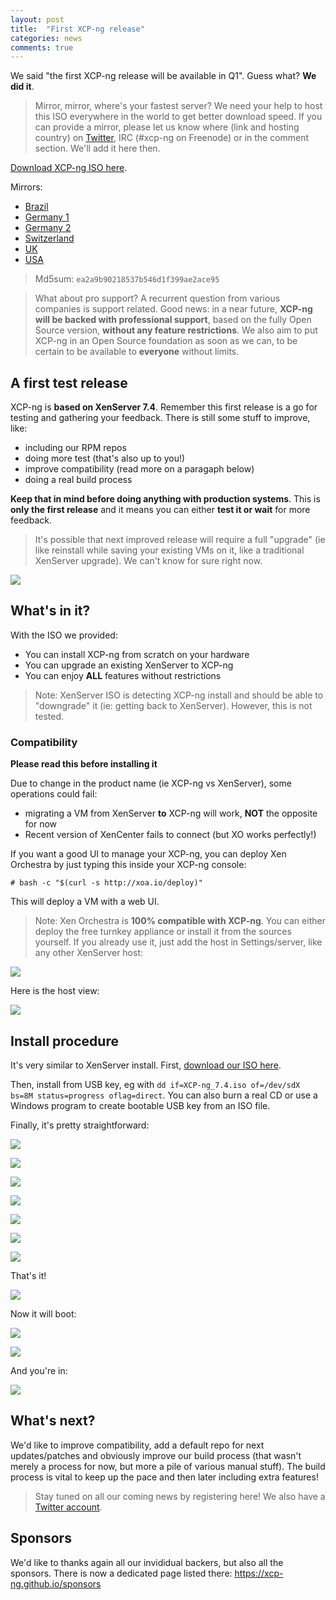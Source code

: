 ```yaml
---
layout: post
title:  "First XCP-ng release"
categories: news
comments: true
---
```


We said "the first XCP-ng release will be available in Q1". Guess what? **We did it**.

> Mirror, mirror, where's your fastest server? We need your help to host this ISO everywhere in the world to get better download speed. If you can provide a mirror, please let us know where (link and hosting country) on [Twitter](https://twitter.com/xcpng), IRC (#xcp-ng on Freenode) or in the comment section. We'll add it here then.

[Download XCP-ng ISO here](http://xcp-ng.org/7.4/XCP-ng_7.4.iso).

Mirrors:

* [Brazil](http://mirror.cc.iq.ufrj.br/xcp-ng/XCP-ng_7.4.iso)
* [Germany 1](http://www.iextreme.org/xcp-ng/XCP-ng_7.4.iso)
* [Germany 2](https://yaecms.org/xcp-ng/XCP-ng_7.4.iso)
* [Switzerland](https://host-free.ch/XCP-ng_7.4.iso)
* [UK](http://tardis.redrawinternet.com/XCP-ng_7.4.iso)
* [USA](http://fohdeesha.com/xcpng/XCP-ng_7.4.iso)

> Md5sum: `ea2a9b90218537b546d1f399ae2ace95`

> What about pro support? A recurrent question from various companies is support related. Good news: in a near future, **XCP-ng will be backed with professional support**, based on the fully Open Source version, **without any feature restrictions**. We also aim to put XCP-ng in an Open Source foundation as soon as we can, to be certain to be available to **everyone** without limits.

## A first test release

XCP-ng is **based on XenServer 7.4**. Remember this first release is a go for testing and gathering your feedback. There is still some stuff to improve, like:

* including our RPM repos
* doing more test (that's also up to you!)
* improve compatibility (read more on a paragaph below)
* doing a real build process

**Keep that in mind before doing anything with production systems**. This is **only the first release** and it means you can either **test it or wait** for more feedback.

> It's possible that next improved release will require a full "upgrade" (ie like reinstall while saving your existing VMs on it, like a traditional XenServer upgrade). We can't know for sure right now.

![](/assets/images/xcpngstick1.jpg)

## What's in it?

With the ISO we provided:

* You can install XCP-ng from scratch on your hardware
* You can upgrade an existing XenServer to XCP-ng
* You can enjoy **ALL** features without restrictions

> Note: XenServer ISO is detecting XCP-ng install and should be able to "downgrade" it (ie: getting back to XenServer). However, this is not tested.

### Compatibility

**Please read this before installing it**

Due to change in the product name (ie XCP-ng vs XenServer), some operations could fail:

* migrating a VM from XenServer **to** XCP-ng will work, **NOT** the opposite for now
* Recent version of XenCenter fails to connect (but XO works perfectly!)

If you want a good UI to manage your XCP-ng, you can deploy Xen Orchestra by just typing this inside your XCP-ng console:

```
# bash -c "$(curl -s http://xoa.io/deploy)"
```

This will deploy a VM with a web UI.


> Note: Xen Orchestra is **100% compatible with XCP-ng**. You can either deploy the free turnkey appliance or install it from the sources yourself. If you already use it, just add the host in Settings/server, like any other XenServer host:

![](/assets/images/connectxo.png)

Here is the host view:

![](/assets/images/xoxcpng.png)

## Install procedure

It's very similar to XenServer install. First, [download our ISO here]().

Then, install from USB key, eg with `dd if=XCP-ng_7.4.iso of=/dev/sdX bs=8M status=progress oflag=direct`. You can also burn a real CD or use a Windows program to create bootable USB key from an ISO file.

Finally, it's pretty straightforward:

![](/assets/images/xcpinstall/install1.png)

![](/assets/images/xcpinstall/install2.png)

![](/assets/images/xcpinstall/install3.png)

![](/assets/images/xcpinstall/install4.png)

![](/assets/images/xcpinstall/install5.png)

![](/assets/images/xcpinstall/install6.png)

![](/assets/images/xcpinstall/install7.png)

That's it!

![](/assets/images/xcpinstall/install8.png)

Now it will boot:

![](/assets/images/xcpinstall/boot1.png)

![](/assets/images/xcpinstall/boot2.png)

And you're in:

![](/assets/images/xcpinstall/boot3.png)
 
## What's next?

We'd like to improve compatibility, add a default repo for next updates/patches and obviously improve our build process (that wasn't merely a process for now, but more a pile of various manual stuff). The build process is vital to keep up the pace and then later including extra features!

> Stay tuned on all our coming news by registering here! We also have a [Twitter account](https://twitter.com/xcpng).

## Sponsors

We'd like to thanks again all our invididual backers, but also all the sponsors. There is now a dedicated page listed there: https://xcp-ng.github.io/sponsors